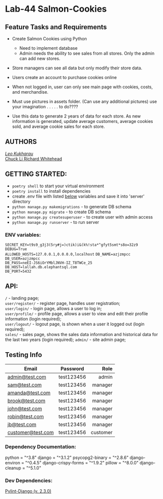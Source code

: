 # Lab-44 Salmon-Cookies

## Feature Tasks and Requirements

- Create Salmon Cookies using Python  
    - Need to implement database  
    - Admin needs the ability to see sales from all stores. Only the admin can add new stores.  
- Store managers can see all data but only modify their store data.  
- Users create an account to purchase cookies online
- When not logged in, user can only see main page with cookies, costs, and merchandise.  
- Must use pictures in assets folder. (Can use any additional pictures)
use your imagination . . . . . to do????  

- Use this data to generate 2 years of data for each store. As new information is generated, update average customers, average cookies sold, and average cookie sales for each store.


## AUTHORS

[_Leo Kukharau_](https://github.com/LeoKuhorev)  
[Chuck Li  ](https://github.com/ticochuck)
[Richard Whitehead]()

## GETTING STARTED:

- `poetry shell` to start your virtual environment
- `poetry install` to install dependencies
- create .env file with listed <a href="#env">below</a> variables and save it into 'server' directory
- `python manage.py makemigrations` - to generate DB schema
- `python manage.py migrate` - to create DB schema
- `python manage.py createsuperuser` - to create user with admin access
- `python manage.py runserver` - to run server

### <a name="env"></a> ENV variables:

`SECRET_KEY=t9s9_g3j3(5ry#j=)ctik)i&(k%!sta*^gfyt5smt*s8o=32z9`  
`DEBUG=True`  
`ALLOWED_HOSTS=127.0.0.1,0.0.0.0,localhost` 
`DB_NAME=azjzmpcc`  
`DB_USER=azjzmpcc`  
`DB_PASS=neEI-JS6iOrYMblJNVH-IZ_T8TWCe_25`  
`DB_HOST=lallah.db.elephantsql.com`   
`DB_PORT=5432`

## API:

`/` - landing page;  
`user/register/` - register page, handles user registration;  
`user/login/` - login page, allows a user to log in;  
`user/profile/` - profile page, allows a user to view and edit their profile information (login required);  
`user/logout/` - logout page, is shown when a user it logged out (login required);  
`sales/` - sales page, shows the sales data information and historical data for the last two years (login required);
`admin/` - site admin page;

   

## Testing Info

| Email             |  Password  |     Role |
| ----------------- | :--------: | -------: |
| admin@test.com    | test123456 |    admin |
| sam@test.com      | test123456 |  manager |
| amanda@test.com   | test123456 |  manager |
| brook@test.com    | test123456 |  manager |
| john@test.com     | test123456 |  manager |
| robin@test.com    | test123456 |  manager |
| jb@test.com       | test123456 |  manager |
| customer@test.com | test123456 | customer |

### Dependency Documentation:

python = "^3.8"
django = "^3.1.2"
psycopg2-binary = "^2.8.6"
django-environ = "^0.4.5"
django-crispy-forms = "^1.9.2"
pillow = "^8.0.0"
django-cleanup = "^5.1.0"


### Dev Dependencies:

[Pylint-Django (v. 2.3.0)](https://pypi.org/project/pylint-django/)
